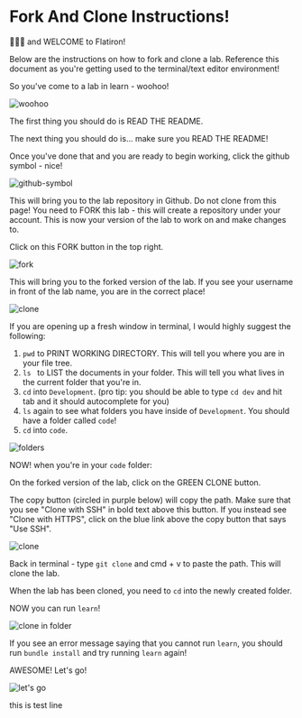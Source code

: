 # Fork And Clone Instructions!

👋👋👋 and WELCOME to Flatiron!

Below are the instructions on how to fork and clone a lab. Reference this document as you're getting used to the terminal/text editor environment!

So you've come to a lab in learn - woohoo!

![woohoo](https://media.giphy.com/media/L0O3TQpp0WnSXmxV8p/giphy-downsized.gif)

The first thing you should do is READ THE README.

The next thing you should do is... make sure you READ THE README!

Once you've done that and you are ready to begin working, click the github symbol - nice!

![github-symbol](https://curriculum-content.s3.amazonaws.com/module-1/fork-and-clone-review/github-symbol.png)

This will bring you to the lab repository in Github. Do not clone from this page! You need to FORK this lab - this will create a repository under your account. This is now your version of the lab to work on and make changes to.

Click on this FORK button in the top right.

![fork](https://curriculum-content.s3.amazonaws.com/module-1/fork-and-clone-review/fork.png)

This will bring you to the forked version of the lab. If you see your username in front of the lab name, you are in the correct place!

![clone](https://curriculum-content.s3.amazonaws.com/module-1/fork-and-clone-review/clone.png)

If you are opening up a fresh window in terminal, I would highly suggest the following:
1. ```pwd``` to PRINT WORKING DIRECTORY. This will tell you where you are in your file tree.
2. ```ls ``` to LIST the documents in your folder. This will tell you what lives in the current folder that you're in.
3. ```cd``` into ```Development```. (pro tip: you should be able to type ```cd dev``` and hit tab and it should autocomplete for you)
4. ```ls``` again to see what folders you have inside of ```Development```. You should have a folder called ```code```!
5. ```cd``` into ```code```.

![folders](https://curriculum-content.s3.amazonaws.com/module-1/fork-and-clone-review/folders.png)

NOW! when you're in your ```code``` folder:

On the forked version of the lab, click on the GREEN CLONE button.

The copy button (circled in purple below) will copy the path. Make sure that you see "Clone with SSH" in bold text above this button. If you instead see "Clone with HTTPS", click on the blue link above the copy button that says "Use SSH".

![clone](https://curriculum-content.s3.amazonaws.com/module-1/fork-and-clone-review/clone.png)

Back in terminal - type ```git clone``` and cmd + v to paste the path. This will clone the lab.

When the lab has been cloned, you need to ```cd``` into the newly created folder.

NOW you can run ```learn```!

![clone in folder](https://curriculum-content.s3.amazonaws.com/module-1/fork-and-clone-review/clone-in-folder.png)

If you see an error message saying that you cannot run ```learn```, you should run ```bundle install``` and try running ```learn``` again!

AWESOME! Let's go!

![let's go](https://media.giphy.com/media/CjmvTCZf2U3p09Cn0h/giphy-downsized.gif)

this is test line
